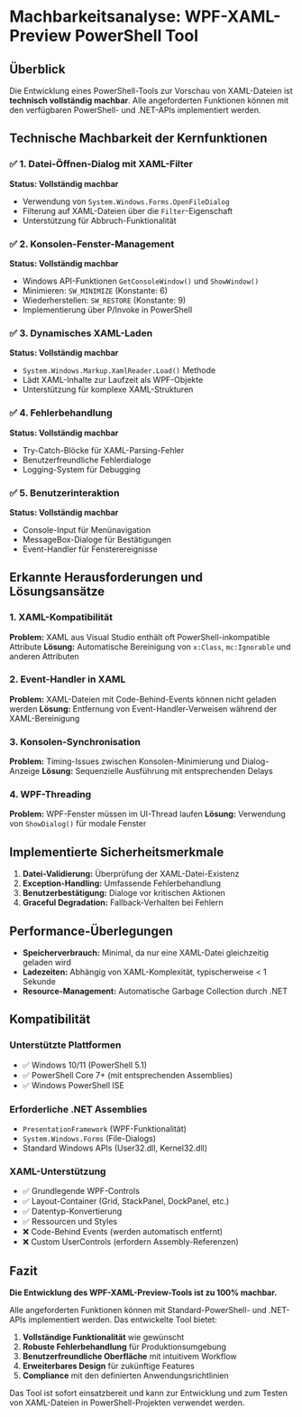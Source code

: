 ﻿# Machbarkeitsanalyse: WPF-XAML-Preview PowerShell Tool

## Überblick
Die Entwicklung eines PowerShell-Tools zur Vorschau von XAML-Dateien ist **technisch vollständig machbar**. Alle angeforderten Funktionen können mit den verfügbaren PowerShell- und .NET-APIs implementiert werden.

## Technische Machbarkeit der Kernfunktionen

### ✅ 1. Datei-Öffnen-Dialog mit XAML-Filter
**Status: Vollständig machbar**
- Verwendung von `System.Windows.Forms.OpenFileDialog`
- Filterung auf XAML-Dateien über die `Filter`-Eigenschaft
- Unterstützung für Abbruch-Funktionalität

### ✅ 2. Konsolen-Fenster-Management
**Status: Vollständig machbar**
- Windows API-Funktionen `GetConsoleWindow()` und `ShowWindow()`
- Minimieren: `SW_MINIMIZE` (Konstante: 6)
- Wiederherstellen: `SW_RESTORE` (Konstante: 9)
- Implementierung über P/Invoke in PowerShell

### ✅ 3. Dynamisches XAML-Laden
**Status: Vollständig machbar**
- `System.Windows.Markup.XamlReader.Load()` Methode
- Lädt XAML-Inhalte zur Laufzeit als WPF-Objekte
- Unterstützung für komplexe XAML-Strukturen

### ✅ 4. Fehlerbehandlung
**Status: Vollständig machbar**
- Try-Catch-Blöcke für XAML-Parsing-Fehler
- Benutzerfreundliche Fehlerdialoge
- Logging-System für Debugging

### ✅ 5. Benutzerinteraktion
**Status: Vollständig machbar**
- Console-Input für Menünavigation
- MessageBox-Dialoge für Bestätigungen
- Event-Handler für Fensterereignisse

## Erkannte Herausforderungen und Lösungsansätze

### 1. XAML-Kompatibilität
**Problem:** XAML aus Visual Studio enthält oft PowerShell-inkompatible Attribute
**Lösung:** Automatische Bereinigung von `x:Class`, `mc:Ignorable` und anderen Attributen

### 2. Event-Handler in XAML
**Problem:** XAML-Dateien mit Code-Behind-Events können nicht geladen werden
**Lösung:** Entfernung von Event-Handler-Verweisen während der XAML-Bereinigung

### 3. Konsolen-Synchronisation
**Problem:** Timing-Issues zwischen Konsolen-Minimierung und Dialog-Anzeige
**Lösung:** Sequenzielle Ausführung mit entsprechenden Delays

### 4. WPF-Threading
**Problem:** WPF-Fenster müssen im UI-Thread laufen
**Lösung:** Verwendung von `ShowDialog()` für modale Fenster

## Implementierte Sicherheitsmerkmale

1. **Datei-Validierung:** Überprüfung der XAML-Datei-Existenz
2. **Exception-Handling:** Umfassende Fehlerbehandlung
3. **Benutzerbestätigung:** Dialoge vor kritischen Aktionen
4. **Graceful Degradation:** Fallback-Verhalten bei Fehlern

## Performance-Überlegungen

- **Speicherverbrauch:** Minimal, da nur eine XAML-Datei gleichzeitig geladen wird
- **Ladezeiten:** Abhängig von XAML-Komplexität, typischerweise < 1 Sekunde
- **Resource-Management:** Automatische Garbage Collection durch .NET

## Kompatibilität

### Unterstützte Plattformen
- ✅ Windows 10/11 (PowerShell 5.1)
- ✅ PowerShell Core 7+ (mit entsprechenden Assemblies)
- ✅ Windows PowerShell ISE

### Erforderliche .NET Assemblies
- `PresentationFramework` (WPF-Funktionalität)
- `System.Windows.Forms` (File-Dialogs)
- Standard Windows APIs (User32.dll, Kernel32.dll)

### XAML-Unterstützung
- ✅ Grundlegende WPF-Controls
- ✅ Layout-Container (Grid, StackPanel, DockPanel, etc.)
- ✅ Datentyp-Konvertierung
- ✅ Ressourcen und Styles
- ❌ Code-Behind Events (werden automatisch entfernt)
- ❌ Custom UserControls (erfordern Assembly-Referenzen)

## Fazit

**Die Entwicklung des WPF-XAML-Preview-Tools ist zu 100% machbar.** 

Alle angeforderten Funktionen können mit Standard-PowerShell- und .NET-APIs implementiert werden. Das entwickelte Tool bietet:

1. **Vollständige Funktionalität** wie gewünscht
2. **Robuste Fehlerbehandlung** für Produktionsumgebung
3. **Benutzerfreundliche Oberfläche** mit intuitivem Workflow
4. **Erweiterbares Design** für zukünftige Features
5. **Compliance** mit den definierten Anwendungsrichtlinien

Das Tool ist sofort einsatzbereit und kann zur Entwicklung und zum Testen von XAML-Dateien in PowerShell-Projekten verwendet werden.